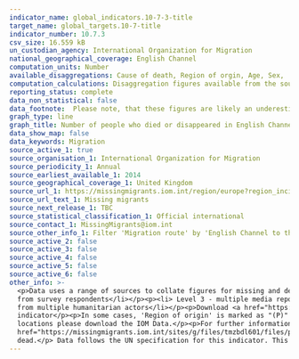 ```yaml
---
indicator_name: global_indicators.10-7-3-title
target_name: global_targets.10-7-title
indicator_number: 10.7.3
csv_size: 16.559 kB
un_custodian_agency: International Organization for Migration
national_geographical_coverage: English Channel
computation_units: Number
available_disaggregations: Cause of death, Region of orgin, Age, Sex, 
computation_calculations: Disaggregation figures available from the source are summed to represent the UK headline numbers.
reporting_status: complete
data_non_statistical: false
data_footnote:  Please note, that these figures are likely an underestimatation due to the difficulties encountered when collecting data in this area.
graph_type: line
graph_title: Number of people who died or disappeared in English Channel during the process of migration to the UK
data_show_map: false
data_keywords: Migration
source_active_1: true
source_organisation_1: International Organization for Migration
source_periodicity_1: Annual
source_earliest_available_1: 2014
source_geographical_coverage_1: United Kingdom
source_url_1: https://missingmigrants.iom.int/region/europe?region_incident=All&route=3896&incident_date%5Bmin%5D=&incident_date%5Bmax%5D=
source_url_text_1: Missing migrants
source_next_release_1: TBC
source_statistical_classification_1: Official international
source_contact_1: MissingMigrants@iom.int
source_other_info_1: Filter 'Migration route' by 'English Channel to the UK'.
source_active_2: false
source_active_3: false
source_active_4: false
source_active_5: false
source_active_6: false
other_info: >-
  <p>Data uses a range of sources to collate figures for missing and dead migrants; incidents are ranked on a scale from 1-5 based on the source(s) of information available:</p><p><li>Level 1 - only one media source</li></p><p><li>Level 2 - from uncorroborated eyewitness accounts or data
  from survey respondents</li></p><p><li> Level 3 - multiple media reports</li></p><p><li> Level 4 - at least one NGO, IGO, or another humanitarian actor with direct knowledge of the incident</li></p><p><li>Level 5 - official sources such as coroners, medical examiners, gov officials or
  from multiple humanitarian actors</li></p><p>Download <a href="https://missingmigrants.iom.int/region/europeregion_incident=All&route=3896&incident_date%5Bmin%5D=&incident_date%5Bmax%5D="> IOM Missing Migrants Data</a> to see ranks assigned to the data sources used in this
  indicator</p><p>In some cases, 'Region of origin' is marked as "(P)" for Presumed in <a href="https://missingmigrants.iom.int/region/europe?region_incident=All&route=3896&incident_date%5Bmin%5D=&incident_date%5Bmax%5D="> IOM Data Source</a>, to see which figures are derived from presumed
  locations please download the IOM Data.</p><p>For further information such as, data exclusions, definitions and challenges in collecting migration data please see <a href="https://missingmigrants.iom.int/methodology"> IOM Methodology</a> and<a
  href="https://missingmigrants.iom.int/sites/g/files/tmzbdl601/files/publication/file/MMP%2520data%2520collection%2520guidelines_EN.pdf"> Data Collection Guidelines</a>.</p><p> This indicator reports both missing and dead migrants incidents, as missing migrants are presumed to be
  dead.</p> Data follows the UN specification for this indicator. This indicator has not been identified in collaboration with topic experts.
---
```

